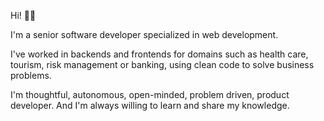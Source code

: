 Hi! 👋🏼

I'm a senior software developer specialized in web development. 

I've worked in backends and frontends for domains such as health care, tourism, risk management or banking, using clean code to solve business problems. 

I'm thoughtful, autonomous, open-minded, problem driven, product developer. And I'm always willing to learn and share my knowledge.